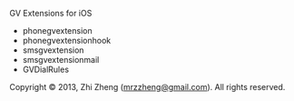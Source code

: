 
GV Extensions for iOS

* phonegvextension
* phonegvextensionhook
* smsgvextension
* smsgvextensionmail
* GVDialRules

Copyright © 2013, Zhi Zheng (mrzzheng@gmail.com). All rights reserved.


